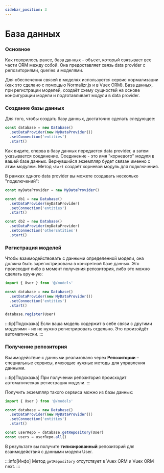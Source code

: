 ```yaml
---
sidebar_position: 3
---
```

# База данных

### Основное

Как говорилось ранее, база данных – объект, который 
связывает все части ORM между собой. Она предоставляет
связь data provider с репозиториями, queries и моделями.

Для обеспечения связей в моделях используется сервис нормализации
(как это сделано с помощью Normalizr.js и в Vuex ORM). База данных,
при регистрации моделей, создаёт схему сущностей на основе
конфигурации модели и подготавливает модули в data provider. 

### Создание базы данных

Для того, чтобы создать базу данных, достаточно сделать следующее:

```typescript
const database = new Database()
  .setDataProvider(new MyDataProvider())
  .setConnection('entities')
  .start()
```

Как видите, сперва в базу данных передается data provider, 
а затем указывается соединение. Соединение - это имя 
"корневого" модуля в вашей базе данных. Вернувшийся 
экземпляр будет связан именно с этим модулем. 
Метод `start` создаёт корневой модуль для подключения.

В рамках одного data provider вы можете создавать несколько
"подключений":

```typescript
const myDataProvider = new MyDataProvider()

const db1 = new Database()
  .setDataProvider(myDataProvider)
  .setConnection('entities')
  .start()

const db2 = new Database()
  .setDataProvider(myDataProvider)
  .setConnection('otherEntities')
  .start()
```

### Регистрация моделей

Чтобы взаимодействовать с данными определенной модели, 
она должна быть зарегистрирована в конкретной базе 
данных. Это происходит либо в момент получения репозитория,
либо это можно сделать вручную: 

```typescript
import { User } from '@/models'

const database = new Database()
  .setDataProvider(new MyDataProvider())
  .setConnection('entities')
  .start()

database.register(User)
```

:::tip[Подсказка]
Если ваша модель содержит в себе связи с другими моделями – 
их не нужно регистрировать отдельно. Это произойдёт автоматически.
:::

### Получение репозитория
Взаимодействие с данными реализовано через **Репозитории** – 
специальные сервисы, имеющие нужные методы для управления данными.

:::tip[Подсказка]
При получении репозитория происходит автоматическая регистрация
модели.
:::

Получить экземпляр такого сервиса можно из базы данных: 

```typescript
import { User } from '@/models'

const database = new Database()
  .setDataProvider(new MyDataProvider())
  .setConnection('entities')
  .start()

const userRepo = database.getRepository(User)
const users = userRepo.all()
```

В результате вы получите **типизированный** репозиторий 
для взаимодействия с данными модели User.

:::info[Инфо]
Метод `getRepository` отсутствует в Vuex ORM и Vuex ORM next.
:::

